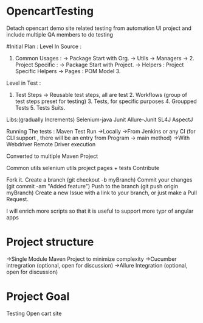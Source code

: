 # OpencartTesting
Detach opencart demo site related testing from automation UI project
and include multiple QA members to do testing

#Initial Plan :
Level In Source : 
1. Common Usages : -> Package Start with Org. -> Utils -> Managers -> 2. Project Specific : -> Package Start with Project. -> Helpers : Project Specific Helpers -> Pages : POM Model 3.

Level in Test : 
1. Test Steps -> Reusable test steps, all are test 2. Workflows (group of test steps preset for testing) 3. Tests, for specific purposes 4. Groupped Tests 5. Tests Suits.

Libs:(gradually Increments) Selenium-java Junit Allure-Junit SL4J AspectJ

Running The tests : Maven Test Run ->Locally ->From Jenkins or any CI (for CLI support , there will be an entry from Program -> main method) ->With Webdriver Remote Driver execution

Converted to multiple Maven Project

Common utils
selenium utils
project pages + tests
Contribute

Fork it. Create a branch (git checkout -b myBranch) Commit your changes (git commit -am "Added feature") Push to the branch (git push origin myBranch) Create a new Issue with a link to your branch, or just make a Pull Request.

I will enrich more scripts so that it is useful to support more typr of angular apps
# Project structure 
->Single Module Maven Project to minimize complexity 
->Cucumber intregration (optional, open for discussion)
->Allure Integration (optional, open for discussion)

# Project Goal 
Testing Open cart site
